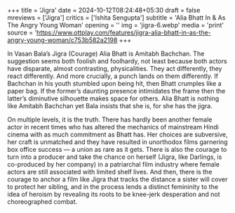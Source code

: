 +++
title = 'Jigra'
date = 2024-10-12T08:24:48+05:30
draft = false
mreviews = ['Jigra']
critics = ['Ishita Sengupta']
subtitle = 'Alia Bhatt In &amp; As The Angry Young Woman'
opening = ''
img = 'jigra-6.webp'
media = 'print'
source = 'https://www.ottplay.com/features/jigra-alia-bhatt-in-as-the-angry-young-woman/c753b582a2198
+++

In Vasan Bala’s Jigra (Courage) Alia Bhatt is Amitabh Bachchan. The suggestion seems both foolish and foolhardy, not least because both actors have disparate, almost contrasting, physicalities. They act differently, they react differently. And more crucially, a punch lands on them differently. If Bachchan in his youth stumbled upon being hit, then Bhatt crumples like a paper bag. If the former’s daunting presence intimidates the frame then the latter’s diminutive silhouette makes space for others. Alia Bhatt is nothing like Amitabh Bachchan yet Bala insists that she is, for she has the jigra.

On multiple levels, it is the truth. There has hardly been another female actor in recent times who has altered the mechanics of mainstream Hindi cinema with as much commitment as Bhatt has. Her choices are subversive, her craft is unmatched and they have resulted in unorthodox films garnering box office success — a union as rare as it gets. There is also the courage to turn into a producer and take the chance on herself (Jigra, like Darlings, is co-produced by her company) in a patriarchal film industry where female actors are still associated with limited shelf lives. And then, there is the courage to anchor a film like Jigra that tracks the distance a sister will cover to protect her sibling, and in the process lends a distinct femininity to the idea of heroism by revealing its roots to be knee-jerk desperation and not choreographed combat.
